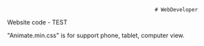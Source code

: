                                                     # WebDeveloper
Website code - TEST

"Animate.min.css" is for support phone, tablet, computer view.


